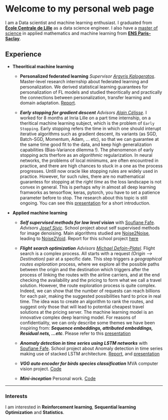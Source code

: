# Welcome to my personal web page

I am a Data scientist and machine learning enthusiast. I graduated from [**École Centrale de Lille**](https://centralelille.fr/) as a data science engineer. I also have a [master of science](https://www.master-mva.com/) in applied mathematics and machine learning from [**ENS Paris-Saclay**](https://ens-paris-saclay.fr/).



## Experience

* **Theoritical machine learning**

  - **Personalized federated learning** _Supervisor [Argyris Kalogeratos](https://kalogeratos.com/psite/)_.
Master-level research internship about federated learning and personalization. We derived statistical learning guarantees for personalization of FL models and studied theoritically and practically the connections between personalization, transfer learning and domain adaptation. [Report](https://mohammed-hssein.github.io/rapport_mva.pdf).

  - ***Early stopping for gradient descent*** _Advisors [Alain Célisse](https://math.univ-lille1.fr/~celisse/)_. 
I worked for 8 months at Inria Lille on a part time internship, on a theritical machine learning subject, which is the problem of `Early Stopping`.
Early stopping refers the time in which one should interupt iterative algorithms such as gradient descent, its variants (as SGD, Batch-SGD, Momentum, Adam, ... etc), so that we can guarantee at the same time good fit to the data, and keep high generalization capabilities (Bias-Variance dilemma !). The phenomenon of early stopping acts therfore as an *algorithmic* regularization. In neural networks, the problems of local minimums, are often encountred in practice, and there are high chances to stuck in a one as the process progresses. Untill now oracle like stopping rules are widely used in practice. However, for such rules, there are no mathematical guarantess for stopping at the *right time* as the loss landscape is not convex in general. This is perhaps why in almost all deep learning framworks as tensorflow, keras, pytorch, you have to set a patience parameter before to stop. The research about this topic is still ongoing. You can see this [presentation](https://mohammed-hssein.github.io/presentation.pdf) for a short introduction. 


* **Applied machine learning**


  - ***Self supervised methods for low level vision*** with [Soufiane Fafe](https://sfafe.github.io/). _Advisors [Josef Sivic](https://scholar.google.com/citations?user=NCtKHnQAAAAJ&hl=fr)_.
School project about self supervised methods for image denoising. Main algorithms studied are [Noise2Noise](https://arxiv.org/abs/1803.04189), leading to [Noise2Void](https://arxiv.org/abs/1811.10980). Report for this school project [here](https://mohammed-hssein.github.io/recvis_project.pdf)

  - ***Flight search optimization*** _Advisors [Michael Defoin-Platel](https://scholar.google.fr/citations?user=66FtOykAAAAJ&hl=fr)_. 
Flight search is a complex process. All starts with a request *(Origin --> Destination)* pair at a specific date. This step triggers a *geographical routes exploration* process, where we explore all the possible paths between the origin and the destination which triggers after the process of linking the routes with the airline carriers, and at the end checking the availability and the pricing to form what we call a travel solution. However, the route exploration process is quite complex. Indeed, we can show that the number of requests can reach billions for each pair, making the suggested possibilities hard to price in real time. The idea was to create an algorithm to rank the routes, and suggest only those that will lead to potential cheapest travel solutions at the pricing server. The machine learning model is an innovative complex deep learning model. For reasons of confidentiality, we can only describe some themes we have been inspiring from: ***Sequence embeddings, attributed embeddings, Residual nets, ...etc***. Please refer to this [presentation](https://mohammed-hssein.github.io/presentation_updated.pdf)

  - ***Anomaly detection in time series using LSTM networks*** with [Soufiane Fafe](https://sfafe.github.io/). School project about Anomaly detection in time series making use of stacked LSTM architecture. [Report](https://mohammed-hssein.github.io/TS_Project.pdf), and [presentation](https://mohammed-hssein.github.io/time_series_presentation.pdf)

  - ***VGG auto encoder for birds species classification*** MVA computer vision project. [Code](https://github.com/Mohammed-Hssein/vgg-ae) 
  
  - ***Mini-inception*** Personal work. [Code](https://github.com/Mohammed-Hssein/Mini-inception)
   
 
---

### Interests


I am interested in **Reinforcement learning**, **Sequential learning** **Optimization** and **Statistics**.
